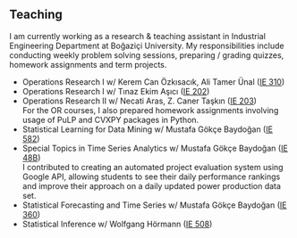 ## Teaching

I am currently working as a research & teaching assistant in Industrial Engineering Department at Boğaziçi University. My responsibilities include conducting weekly problem solving sessions, preparing / grading quizzes, homework assignments and term projects.

* Operations Research I w/ Kerem Can Özkısacık, Ali Tamer Ünal ([IE 310](/Syllabus/IE310_.pdf))
* Operations Research I w/ Tınaz Ekim Aşıcı ([IE 202](/Syllabus/IE202.pdf))
* Operations Research II w/ Necati Aras, Z. Caner Taşkın ([IE 203](/Syllabus/IE203.pdf)) \
For the OR courses, I also prepared homework assignments involving usage of PuLP and CVXPY packages in Python.
*	Statistical Learning for Data Mining w/ Mustafa Gökçe Baydoğan ([IE 582](/Syllabus/IE582_.pdf))
*	Special Topics in Time Series Analytics w/ Mustafa Gökçe Baydoğan ([IE 48B](/Syllabus/IE48B.pdf)) \
I contributed to creating an automated project evaluation system using Google API, allowing students to see their daily performance rankings and improve their approach on a daily updated power production data set.
*	Statistical Forecasting and Time Series w/ Mustafa Gökçe Baydoğan ([IE 360](/Syllabus/IE360.pdf))
*	Statistical Inference w/ Wolfgang Hörmann ([IE 508](/Syllabus/IE508_.pdf))


